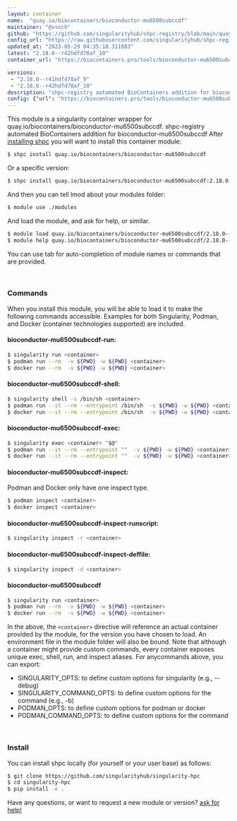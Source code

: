 ```yaml
---
layout: container
name:  "quay.io/biocontainers/bioconductor-mu6500subccdf"
maintainer: "@vsoch"
github: "https://github.com/singularityhub/shpc-registry/blob/main/quay.io/biocontainers/bioconductor-mu6500subccdf/container.yaml"
config_url: "https://raw.githubusercontent.com/singularityhub/shpc-registry/main/quay.io/biocontainers/bioconductor-mu6500subccdf/container.yaml"
updated_at: "2023-05-29 04:35:18.311883"
latest: "2.18.0--r42hdfd78af_10"
container_url: "https://biocontainers.pro/tools/bioconductor-mu6500subccdf"

versions:
 - "2.18.0--r41hdfd78af_9"
 - "2.18.0--r42hdfd78af_10"
description: "shpc-registry automated BioContainers addition for bioconductor-mu6500subccdf"
config: {"url": "https://biocontainers.pro/tools/bioconductor-mu6500subccdf", "maintainer": "@vsoch", "description": "shpc-registry automated BioContainers addition for bioconductor-mu6500subccdf", "latest": {"2.18.0--r42hdfd78af_10": "sha256:eb280c7d24a2a4f8735985ee01dc1f26a88f49d81b291cc182d14e82818bf2ed"}, "tags": {"2.18.0--r41hdfd78af_9": "sha256:4b12f4eb2f1f13bc3c40c12469c6869f1fba87cee6b83c40b108929c4740031a", "2.18.0--r42hdfd78af_10": "sha256:eb280c7d24a2a4f8735985ee01dc1f26a88f49d81b291cc182d14e82818bf2ed"}, "docker": "quay.io/biocontainers/bioconductor-mu6500subccdf"}
---
```


This module is a singularity container wrapper for quay.io/biocontainers/bioconductor-mu6500subccdf.
shpc-registry automated BioContainers addition for bioconductor-mu6500subccdf
After [installing shpc](#install) you will want to install this container module:


```bash
$ shpc install quay.io/biocontainers/bioconductor-mu6500subccdf
```

Or a specific version:

```bash
$ shpc install quay.io/biocontainers/bioconductor-mu6500subccdf:2.18.0--r42hdfd78af_10
```

And then you can tell lmod about your modules folder:

```bash
$ module use ./modules
```

And load the module, and ask for help, or similar.

```bash
$ module load quay.io/biocontainers/bioconductor-mu6500subccdf/2.18.0--r42hdfd78af_10
$ module help quay.io/biocontainers/bioconductor-mu6500subccdf/2.18.0--r42hdfd78af_10
```

You can use tab for auto-completion of module names or commands that are provided.

<br>

### Commands

When you install this module, you will be able to load it to make the following commands accessible.
Examples for both Singularity, Podman, and Docker (container technologies supported) are included.

#### bioconductor-mu6500subccdf-run:

```bash
$ singularity run <container>
$ podman run --rm  -v ${PWD} -w ${PWD} <container>
$ docker run --rm  -v ${PWD} -w ${PWD} <container>
```

#### bioconductor-mu6500subccdf-shell:

```bash
$ singularity shell -s /bin/sh <container>
$ podman run --it --rm --entrypoint /bin/sh  -v ${PWD} -w ${PWD} <container>
$ docker run --it --rm --entrypoint /bin/sh  -v ${PWD} -w ${PWD} <container>
```

#### bioconductor-mu6500subccdf-exec:

```bash
$ singularity exec <container> "$@"
$ podman run --it --rm --entrypoint ""  -v ${PWD} -w ${PWD} <container> "$@"
$ docker run --it --rm --entrypoint ""  -v ${PWD} -w ${PWD} <container> "$@"
```

#### bioconductor-mu6500subccdf-inspect:

Podman and Docker only have one inspect type.

```bash
$ podman inspect <container>
$ docker inspect <container>
```

#### bioconductor-mu6500subccdf-inspect-runscript:

```bash
$ singularity inspect -r <container>
```

#### bioconductor-mu6500subccdf-inspect-deffile:

```bash
$ singularity inspect -d <container>
```



#### bioconductor-mu6500subccdf

```bash
$ singularity run <container>
$ podman run --rm  -v ${PWD} -w ${PWD} <container>
$ docker run --rm  -v ${PWD} -w ${PWD} <container>
```


In the above, the `<container>` directive will reference an actual container provided
by the module, for the version you have chosen to load. An environment file in the
module folder will also be bound. Note that although a container
might provide custom commands, every container exposes unique exec, shell, run, and
inspect aliases. For anycommands above, you can export:

 - SINGULARITY_OPTS: to define custom options for singularity (e.g., --debug)
 - SINGULARITY_COMMAND_OPTS: to define custom options for the command (e.g., -b)
 - PODMAN_OPTS: to define custom options for podman or docker
 - PODMAN_COMMAND_OPTS: to define custom options for the command

<br>

### Install

You can install shpc locally (for yourself or your user base) as follows:

```bash
$ git clone https://github.com/singularityhub/singularity-hpc
$ cd singularity-hpc
$ pip install -e .
```

Have any questions, or want to request a new module or version? [ask for help!](https://github.com/singularityhub/singularity-hpc/issues)